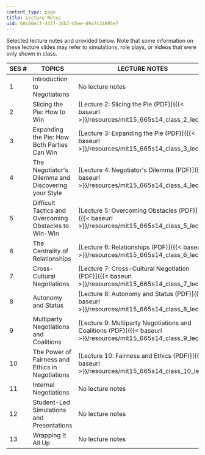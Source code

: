 ```yaml
---
content_type: page
title: Lecture Notes
uid: 60c66ecf-4437-36b7-d5ee-89a7c24895e7
---
```


Selected lecture notes and provided below. Note that some information on these lecture slides may refer to simulations, role plays, or videos that were only shown in class.

| SES # | TOPICS | LECTURE NOTES |
| --- | --- | --- |
| 1 | Introduction to Negotiations | No lecture notes |
| 2 | Slicing the Pie: How to Win | [Lecture 2: Slicing the Pie (PDF)]({{< baseurl >}}/resources/mit15_665s14_class_2_lect) |
| 3 | Expanding the Pie: How Both Parties Can Win | [Lecture 3: Expanding the Pie (PDF)]({{< baseurl >}}/resources/mit15_665s14_class_3_lect) |
| 4 | The Negotiator's Dilemma and Discovering your Style | [Lecture 4: Negotiator's Dilemma (PDF)]({{< baseurl >}}/resources/mit15_665s14_class_4_lect) |
| 5 | Difficult Tactics and Overcoming Obstacles to Win-Win | [Lecture 5: Overcoming Obstacles (PDF)]({{< baseurl >}}/resources/mit15_665s14_class_5_lect) |
| 6 | The Centrality of Relationships | [Lecture 6: Relationships (PDF)]({{< baseurl >}}/resources/mit15_665s14_class_6_lect) |
| 7 | Cross-Cultural Negotiations | [Lecture 7: Cross-Cultural Negotiation (PDF)]({{< baseurl >}}/resources/mit15_665s14_class_7_lect) |
| 8 | Autonomy and Status | [Lecture 8: Autonomy and Status (PDF)]({{< baseurl >}}/resources/mit15_665s14_class_8_lect) |
| 9 | Multiparty Negotiations and Coalitions | [Lecture 9: Multiparty Negotiations and Coalitions (PDF)]({{< baseurl >}}/resources/mit15_665s14_class_9_lect) |
| 10 | The Power of Fairness and Ethics in Negotiations | [Lecture 10: Fairness and Ethics (PDF)]({{< baseurl >}}/resources/mit15_665s14_class_10_lect) |
| 11 | Internal Negotiations | No lecture notes |
| 12 | Student-Led Simulations and Presentations | No lecture notes |
| 13 | Wrapping It All Up | No lecture notes